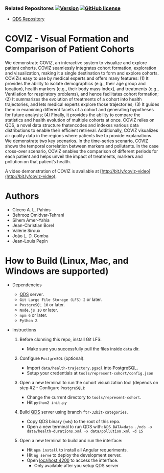 ### Related Repositores [![Version](https://img.shields.io/badge/version-1.0-blue.svg)](https://github.com/cicerolp/coviz) [![GitHub license](https://img.shields.io/github/license/cicerolp/qds.svg)](https://github.com/cicerolp/qds/blob/master/LICENSE)

- [QDS Repository](https://github.com/cicerolp/qds)

# COVIZ - Visual Formation and Comparison of Patient Cohorts

We demonstrate COVIZ, an interactive system to visualize and explore patient cohorts. COVIZ seamlessly integrates cohort formation, exploration and visualization, making it a single destination to form and explore cohorts. COVIZis easy to use by medical experts and offers many features: (1) It provides the ability to isolate demographics (e.g., their age group and location), health markers (e.g., their body mass index), and treatments (e.g., Ventilation for respiratory problems), and hence facilitates cohort formation; (2) It summarizes the evolution of treatments of a cohort into health trajectories, and lets medical experts explore those trajectories; (3) It guides them in examining different facets of a cohort and generating hypotheses for future analysis; (4) Finally, it provides the ability to compare the statistics and health evolution of multiple cohorts at once. COVIZ relies on QDS, a novel data structure thatencodes and indexes various data distributions to enable their efficient retrieval. Additionally, COVIZ visualizes air quality data in the regions where patients live to provide explanations. We demonstrate two key scenarios. In the time-series scenario, COVIZ shows the temporal correlation between markers and pollutants. In the case cross-over scenario, COVIZ enables the comparison of different periods for each patient and helps unveil the impact of treatments, markers and pollution on that patient’s health. 

A video demonstration of COVIZ is available at [http://bit.ly/coviz-video](http://bit.ly/coviz-video).

# Authors

* Cícero A. L. Pahins
* Behrooz Omidvar-Tehrani
* Sihem Amer-Yahia
* Jean-Christian Borel
* Valérie Siroux
* João L. D. Comba
* Jean-Louis Pepin

# How to Build (Linux, Mac, and Windows are supported)

* Dependencies
    * [QDS](https://github.com/cicerolp/qds) server.
    * `Git Large File Storage (LFS) 2` or later.    
    * `PostgreSQL 10` or later.
    * `Node.js 10` or later.
    * `npm 6` or later.
    * `Python 2`.

* Instructions

    1. Before clonning this repo, install Git LFS.
        * Make sure you successfully pull the files inside `data` dir.

    2. Configure `PostgreSQL` (optional):
        * Import `data/health-trajectory.pgsql` into PostgreSQL.
        * Setup your credentials at `tools/represent-cohort/config.json`

    3. Open a new terminal to run the cohort visualization tool (depends on step #2 - Configure `PostgreSQL`):
        * Change the current directory to `tools/represent-cohort`. 
        * Hit `python2 init.py`

    4. Build [QDS](https://github.com/cicerolp/qds) server using branch `ftr-32bit-categories`.
        * Copy QDS binary (`nds`) to the root of this repo.
        * Open a new terminal to run QDS with: `NDS_DATA=data ./nds -x data/health-durations.xml -x data/pollution.xml -d 15` 

    5. Open a new terminal to build and run the interface:
        * Hit `npm install` to install all Angular requeriments.
        * Hit `ng serve` to deploy the development server.
        * Open [localhost:4200](http://localhost:4200) to access the interface.
            * Only available after you setup QDS server
